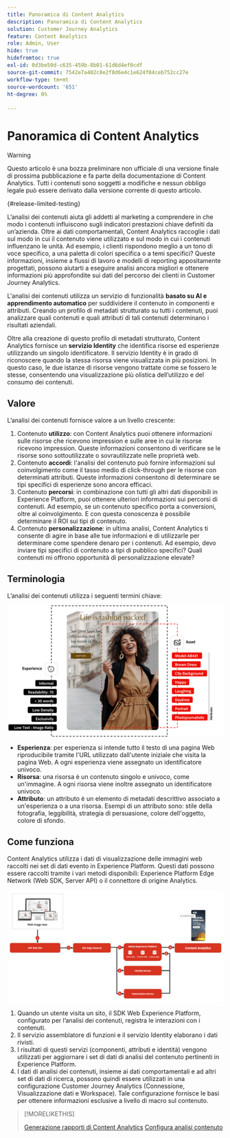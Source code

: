 ```yaml
---
title: Panoramica di Content Analytics
description: Panoramica di Content Analytics
solution: Customer Journey Analytics
feature: Content Analytics
role: Admin, User
hide: true
hidefromtoc: true
exl-id: 0d3be50d-c635-459b-8b01-61d6d4ef0cdf
source-git-commit: 7542e7a402c8e2f8d6e4c1e624f04ceb752cc27e
workflow-type: tm+mt
source-wordcount: '651'
ht-degree: 0%

---
```


# Panoramica di Content Analytics

<!-- 
This is a placeholder article for upcoming Content Analytics documentation. Currently used to set up contextual help entries for developer working on onboarding UI and workspace UI 
-->

>[!WARNING]
>
>Questo articolo è una bozza preliminare non ufficiale di una versione finale di prossima pubblicazione e fa parte della documentazione di Content Analytics. Tutti i contenuti sono soggetti a modifiche e nessun obbligo legale può essere derivato dalla versione corrente di questo articolo.
>

{#release-limited-testing}

L’analisi dei contenuti aiuta gli addetti al marketing a comprendere in che modo i contenuti influiscono sugli indicatori prestazioni chiave definiti da un’azienda. Oltre ai dati comportamentali, Content Analytics raccoglie i dati sul modo in cui il contenuto viene utilizzato e sul modo in cui i contenuti influenzano le unità. Ad esempio, i clienti rispondono meglio a un tono di voce specifico, a una paletta di colori specifica o a temi specifici? Queste informazioni, insieme a flussi di lavoro e modelli di reporting appositamente progettati, possono aiutarti a eseguire analisi ancora migliori e ottenere informazioni più approfondite sui dati del percorso dei clienti in Customer Journey Analytics.

L&#39;analisi dei contenuti utilizza un servizio di funzionalità **basato su AI e apprendimento automatico** per suddividere il contenuto in componenti e attributi. Creando un profilo di metadati strutturato su tutti i contenuti, puoi analizzare quali contenuti e quali attributi di tali contenuti determinano i risultati aziendali.

Oltre alla creazione di questo profilo di metadati strutturato, Content Analytics fornisce un **servizio Identity** che identifica risorse ed esperienze utilizzando un singolo identificatore. Il servizio Identity è in grado di riconoscere quando la stessa risorsa viene visualizzata in più posizioni. In questo caso, le due istanze di risorse vengono trattate come se fossero le stesse, consentendo una visualizzazione più olistica dell’utilizzo e del consumo dei contenuti.

## Valore

L’analisi dei contenuti fornisce valore a un livello crescente:

1. Contenuto **utilizzo**: con Content Analytics puoi ottenere informazioni sulle risorse che ricevono impression e sulle aree in cui le risorse ricevono impression. Queste informazioni consentono di verificare se le risorse sono sottoutilizzate o sovrautilizzate nelle proprietà web.
1. Contenuto **accordi**: l&#39;analisi del contenuto può fornire informazioni sul coinvolgimento come il tasso medio di click-through per le risorse con determinati attributi. Queste informazioni consentono di determinare se tipi specifici di esperienze sono ancora efficaci.
1. Contenuto **percorsi**: in combinazione con tutti gli altri dati disponibili in Experience Platform, puoi ottenere ulteriori informazioni sui percorsi di contenuti. Ad esempio, se un contenuto specifico porta a conversioni, oltre al coinvolgimento. E con questa conoscenza è possibile determinare il ROI sui tipi di contenuto.
1. Contenuto **personalizzazione**: in ultima analisi, Content Analytics ti consente di agire in base alle tue informazioni e di utilizzarle per determinare come spendere denaro per i contenuti. Ad esempio, devo inviare tipi specifici di contenuto a tipi di pubblico specifici? Quali contenuti mi offrono opportunità di personalizzazione elevate?

## Terminologia

L’analisi dei contenuti utilizza i seguenti termini chiave:

![Assets ed esperienze](/help/content-analytics/assets//content-analytics-experience-asset.png)

* **Esperienza**: per esperienza si intende tutto il testo di una pagina Web riproducibile tramite l&#39;URL utilizzato dall&#39;utente iniziale che visita la pagina Web. A ogni esperienza viene assegnato un identificatore univoco.
* **Risorsa**: una risorsa è un contenuto singolo e univoco, come un&#39;immagine. A ogni risorsa viene inoltre assegnato un identificatore univoco.
* **Attributo**: un attributo è un elemento di metadati descrittivo associato a un&#39;esperienza o a una risorsa. Esempi di un attributo sono: stile della fotografia, leggibilità, strategia di persuasione, colore dell&#39;oggetto, colore di sfondo.

## Come funziona

Content Analytics utilizza i dati di visualizzazione delle immagini web raccolti nei set di dati evento in Experience Platform. Questi dati possono essere raccolti tramite i vari metodi disponibili: Experience Platform Edge Network (Web SDK, Server API) o il connettore di origine Analytics.

![Analisi dei contenuti - Come funziona](assets/how-it-works.png)


1. Quando un utente visita un sito, il SDK Web Experience Platform, configurato per l’analisi dei contenuti, registra le interazioni con i contenuti.
1. Il servizio assemblatore di funzioni e il servizio Identity elaborano i dati rivisti.
1. I risultati di questi servizi (componenti, attributi e identità) vengono utilizzati per aggiornare i set di dati di analisi del contenuto pertinenti in Experience Platform.
1. I dati di analisi dei contenuti, insieme ai dati comportamentali e ad altri set di dati di ricerca, possono quindi essere utilizzati in una configurazione Customer Journey Analytics (Connessione, Visualizzazione dati e Workspace). Tale configurazione fornisce le basi per ottenere informazioni esclusive a livello di macro sul contenuto.

>[!MORELIKETHIS]
>
>[Generazione rapporti di Content Analytics](report/report.md)
>[Configura analisi contenuto](config/configuration.md)
